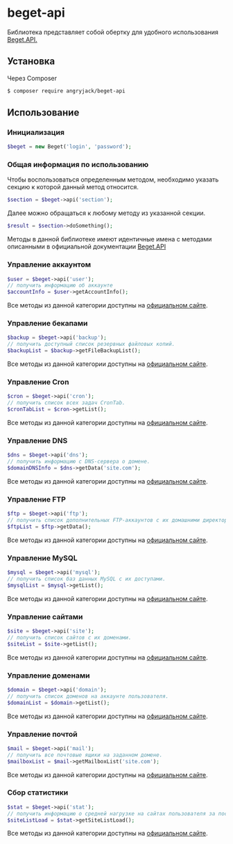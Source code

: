 # beget-api
Библиотека представляет собой обертку для удобного использования [Beget.API.](https://www.beget.com/ru/api)


## Установка

Через Composer

``` bash
$ composer require angryjack/beget-api
```

## Использование

### Инициализация
``` php
$beget = new Beget('login', 'password');
```
### Общая информация по использованию
Чтобы воспользоваться определенным методом, необходимо указать секцию к которой данный метод относится. 
``` php
$section = $beget->api('section');
```
Далее можно обращаться к любому методу из указанной секции. 
``` php
$result = $section->doSomething();
```
Методы в данной библиотеке имеют идентичные имена с методами описанными в официальной документации [Beget.API](https://www.beget.com/ru/api)

### Управление аккаунтом
``` php
$user = $beget->api('user');
// получить информацию об аккаунте
$accountInfo = $user->getAccountInfo();
```
Все методы из данной категории доступны на [официальном сайте](https://www.beget.com/ru/api/user).

### Управление бекапами
``` php
$backup = $beget->api('backup');
// получить доступный список резервных файловых копий.
$backupList = $backup->getFileBackupList();
```
Все методы из данной категории доступны на [официальном сайте](https://www.beget.com/ru/api/backup).

### Управление Cron
``` php
$cron = $beget->api('cron');
// получить список всех задач CronTab.
$cronTabList = $cron->getList();
```
Все методы из данной категории доступны на [официальном сайте](https://www.beget.com/ru/api/crontab).

### Управление DNS
``` php
$dns = $beget->api('dns');
// получить информацию с DNS-сервера о домене.
$domainDNSInfo = $dns->getData('site.com');
```
Все методы из данной категории доступны на [официальном сайте](https://www.beget.com/ru/api/dns).

### Управление FTP
``` php
$ftp = $beget->api('ftp');
// получить список дополнительных FTP-аккаунтов с их домашними директориями.
$ftpList = $ftp->getData();
```
Все методы из данной категории доступны на [официальном сайте](https://www.beget.com/ru/api/ftp).

### Управление MySQL
``` php
$mysql = $beget->api('mysql');
// получить список баз данных MySQL с их доступами.
$mysqlList = $mysql->getList();
```
Все методы из данной категории доступны на [официальном сайте](https://www.beget.com/ru/api/mysql).

### Управление сайтами
``` php
$site = $beget->api('site');
// получить список сайтов с их доменами.
$siteList = $site->getList();
```
Все методы из данной категории доступны на [официальном сайте](https://www.beget.com/ru/api/sites).

### Управление доменами
``` php
$domain = $beget->api('domain');
// получить список доменов на аккаунте пользователя.
$domainList = $domain->getList();
```
Все методы из данной категории доступны на [официальном сайте](https://www.beget.com/ru/api/domains).

### Управление почтой
``` php
$mail = $beget->api('mail');
// получить все почтовые ящики на заданном домене.
$mailboxList = $mail->getMailboxList('site.com');
```
Все методы из данной категории доступны на [официальном сайте](https://www.beget.com/ru/api/mail).

### Сбор статистики
``` php
$stat = $beget->api('stat');
// получить информацию о средней нагрузке на сайтах пользователя за последний месяц.
$siteListLoad = $stat->getSiteListLoad();
```
Все методы из данной категории доступны на [официальном сайте](https://www.beget.com/ru/api/stat).
